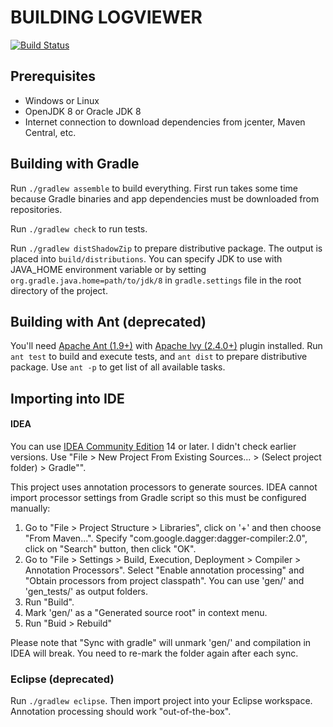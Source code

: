 # BUILDING LOGVIEWER

[![Build Status](https://drone.io/bitbucket.org/mlopatkin/android-log-viewer/status.png)](https://drone.io/bitbucket.org/mlopatkin/android-log-viewer/latest)

## Prerequisites

 * Windows or Linux
 * OpenJDK 8 or Oracle JDK 8
 * Internet connection to download dependencies from jcenter, Maven Central, etc.

## Building with Gradle
Run `./gradlew assemble` to build everything. First run takes some time because Gradle binaries and app dependencies
must be downloaded from repositories.

Run `./gradlew check` to run tests.

Run `./gradlew distShadowZip` to prepare distributive package. The output is placed into `build/distributions`.
You can specify JDK to use with JAVA_HOME environment variable or by setting `org.gradle.java.home=path/to/jdk/8` in
`gradle.settings` file in the root directory of the project.

## Building with Ant (deprecated)
You'll need [Apache Ant (1.9+)][ant] with [Apache Ivy (2.4.0+)][ivy] plugin installed. Run `ant test` to build and execute tests, and
`ant dist` to prepare distributive package. Use `ant -p` to get list of all available tasks.

## Importing into IDE
#### IDEA
You can use [IDEA Community Edition][idea] 14 or later. I didn't check earlier versions. Use "File > New Project From Existing
Sources... > (Select project folder) > Gradle"".

This project uses annotation processors to generate sources. IDEA cannot import processor settings from Gradle script so this
must be configured manually:
 1. Go to "File > Project Structure > Libraries", click on '+' and then choose "From Maven...". Specify
    "com.google.dagger:dagger-compiler:2.0", click on "Search" button, then click "OK".
 2. Go to "File > Settings > Build, Execution, Deployment > Compiler > Annotation Processors". Select "Enable annotation
    processing" and "Obtain processors from project classpath". You can use 'gen/' and 'gen_tests/' as output folders.
 3. Run "Build".
 4. Mark 'gen/' as a "Generated source root" in context menu.
 5. Run "Buid > Rebuild"

Please note that "Sync with gradle" will unmark 'gen/' and compilation in IDEA will break. You need to re-mark the
folder again after each sync.

### Eclipse (deprecated)
Run `./gradlew eclipse`. Then import project into your Eclipse workspace. Annotation processing should work
"out-of-the-box".

[ant]: https://ant.apache.org/
[ivy]: https://ant.apache.org/ivy/download.cgi
[idea]: https://www.jetbrains.com/idea/
